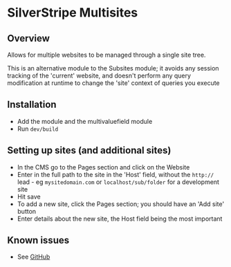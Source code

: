 # SilverStripe Multisites

## Overview

Allows for multiple websites to be managed through a single site tree. 

This is an alternative module to the Subsites module; it avoids any session
tracking of the 'current' website, and doesn't perform any query modification 
at runtime to change the 'site' context of queries you execute

## Installation

* Add the module and the multivaluefield module
* Run `dev/build`

## Setting up sites (and additional sites)

* In the CMS go to the Pages section and click on the Website 
* Enter in the full path to the site in the 'Host' field, without the `http://` 
  lead - eg `mysitedomain.com` or `localhost/sub/folder` for a development site
* Hit save
* To add a new site, click the Pages section; you should have an 'Add site' 
  button
* Enter details about the new site, the Host field being the most important

## Known issues

* See [GitHub](https://github.com/sheadawson/silverstripe-multisites/issues?state=open)
